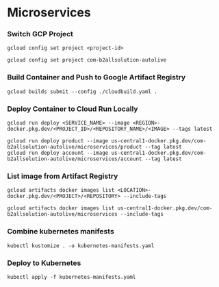 # Microservices

### Switch GCP Project

```
gcloud config set project <project-id>
```

```
gcloud config set project com-b2allsolution-autolive
```

### Build Container and Push to Google Artifact Registry

```
gcloud builds submit --config ./cloudbuild.yaml .
```

### Deploy Container to Cloud Run Locally

```
gcloud run deploy <SERVICE_NAME> --image <REGION>-docker.pkg.dev/<PROJECT_ID>/<REPOSITORY_NAME>/<IMAGE> --tags latest
```

```
gcloud run deploy product --image us-central1-docker.pkg.dev/com-b2allsolution-autolive/microservices/product --tag latest
gcloud run deploy account --image us-central1-docker.pkg.dev/com-b2allsolution-autolive/microservices/account --tag latest
```

### List image from Artifact Registry

```
gcloud artifacts docker images list <LOCATION>-docker.pkg.dev/<PROJECT>/<REPOSITORY> --include-tags
```

```
gcloud artifacts docker images list us-central1-docker.pkg.dev/com-b2allsolution-autolive/microservices --include-tags
```

### Combine kubernetes manifests

```
kubectl kustomize . -o kubernetes-manifests.yaml
```

### Deploy to Kubernetes

```
kubectl apply -f kubernetes-manifests.yaml
```
